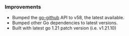### Improvements

- Bumped the [go-github](https://github.com/google/go-github) API to v58, the latest available.
- Bumped other Go dependencies to latest versions.
- Built with latest go 1.21 patch version (i.e. v1.21.10)
